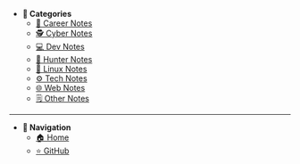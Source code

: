 - **📁 Categories**
  - [💼 Career Notes](/CareerNotes/)
  - [🕵️ Cyber Notes](/CyberNotes/)
  - [💻 Dev Notes](/DevNotes/)
  - [🎯 Hunter Notes](/HunterNotes/)
  - [🐧 Linux Notes](/LinuxNotes/)
  - [⚙️ Tech Notes](/TechNotes/)
  - [🌐 Web Notes](/WebNotes/)
  - [🗒️ Other Notes](/OtherNotes/)

---

- **🧭 Navigation**
  - [🏠 Home](/)
  - [⭐ GitHub](https://github.com/rwxlog/mynotes)